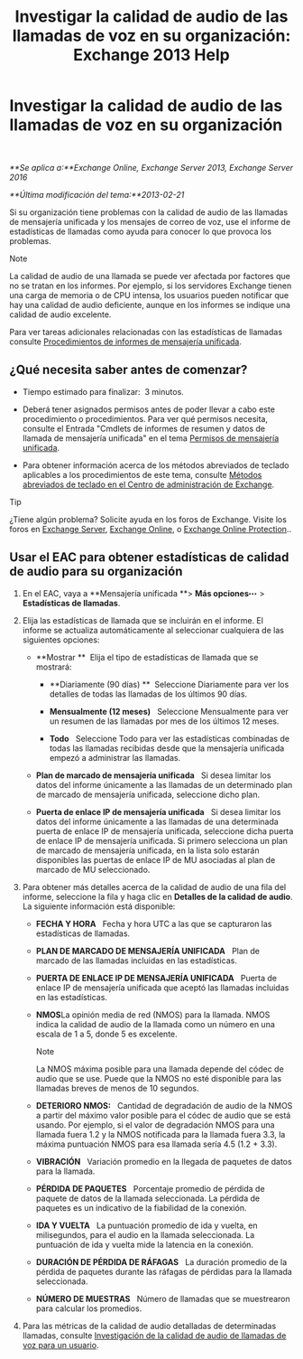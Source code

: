 ﻿---
title: 'Investigar la calidad de audio de las llamadas de voz en su organización: Exchange 2013 Help'
TOCTitle: Investigar la calidad de audio de las llamadas de voz en su organización
ms:assetid: 8a87694b-1678-4a01-859f-5ad3b2c73db5
ms:mtpsurl: https://technet.microsoft.com/es-es/library/JJ659069(v=EXCHG.150)
ms:contentKeyID: 50556850
ms.date: 05/22/2018
mtps_version: v=EXCHG.150
ms.translationtype: MT
---

# Investigar la calidad de audio de las llamadas de voz en su organización

 

_**Se aplica a:**Exchange Online, Exchange Server 2013, Exchange Server 2016_

_**Última modificación del tema:**2013-02-21_

Si su organización tiene problemas con la calidad de audio de las llamadas de mensajería unificada y los mensajes de correo de voz, use el informe de estadísticas de llamadas como ayuda para conocer lo que provoca los problemas.


> [!NOTE]
> La calidad de audio de una llamada se puede ver afectada por factores que no se tratan en los informes. Por ejemplo, si los servidores Exchange tienen una carga de memoria o de CPU intensa, los usuarios pueden notificar que hay una calidad de audio deficiente, aunque en los informes se indique una calidad de audio excelente.



Para ver tareas adicionales relacionadas con las estadísticas de llamadas consulte [Procedimientos de informes de mensajería unificada](um-reports-procedures-exchange-2013-help.md).

## ¿Qué necesita saber antes de comenzar?

  - Tiempo estimado para finalizar:  3 minutos.

  - Deberá tener asignados permisos antes de poder llevar a cabo este procedimiento o procedimientos. Para ver qué permisos necesita, consulte el Entrada "Cmdlets de informes de resumen y datos de llamada de mensajería unificada" en el tema [Permisos de mensajería unificada](unified-messaging-permissions-exchange-2013-help.md).

  - Para obtener información acerca de los métodos abreviados de teclado aplicables a los procedimientos de este tema, consulte [Métodos abreviados de teclado en el Centro de administración de Exchange](keyboard-shortcuts-in-the-exchange-admin-center-exchange-online-protection-help.md).


> [!TIP]
> ¿Tiene algún problema? Solicite ayuda en los foros de Exchange. Visite los foros en <A href="https://go.microsoft.com/fwlink/p/?linkid=60612">Exchange Server</A>, <A href="https://go.microsoft.com/fwlink/p/?linkid=267542">Exchange Online</A>, o <A href="https://go.microsoft.com/fwlink/p/?linkid=285351">Exchange Online Protection</A>..



## Usar el EAC para obtener estadísticas de calidad de audio para su organización

1.  En el EAC, vaya a **Mensajería unificada **\> **Más opciones**![Icono Más opciones](images/JJ150550.5381819e-3b21-4873-8714-e9b956290b28(EXCHG.150).gif "Icono Más opciones") \> **Estadísticas de llamadas**.

2.  Elija las estadísticas de llamada que se incluirán en el informe. El informe se actualiza automáticamente al seleccionar cualquiera de las siguientes opciones:
    
      - **Mostrar **  Elija el tipo de estadísticas de llamada que se mostrará:
        
          - **Diariamente (90 días) **  Seleccione Diariamente para ver los detalles de todas las llamadas de los últimos 90 días.
        
          - **Mensualmente (12 meses)**   Seleccione Mensualmente para ver un resumen de las llamadas por mes de los últimos 12 meses.
        
          - **Todo**   Seleccione Todo para ver las estadísticas combinadas de todas las llamadas recibidas desde que la mensajería unificada empezó a administrar las llamadas.
    
      - **Plan de marcado de mensajería unificada**   Si desea limitar los datos del informe únicamente a las llamadas de un determinado plan de marcado de mensajería unificada, seleccione dicho plan.
    
      - **Puerta de enlace IP de mensajería unificada**   Si desea limitar los datos del informe únicamente a las llamadas de una determinada puerta de enlace IP de mensajería unificada, seleccione dicha puerta de enlace IP de mensajería unificada. Si primero selecciona un plan de marcado de mensajería unificada, en la lista solo estarán disponibles las puertas de enlace IP de MU asociadas al plan de marcado de MU seleccionado.

3.  Para obtener más detalles acerca de la calidad de audio de una fila del informe, seleccione la fila y haga clic en **Detalles de la calidad de audio**. La siguiente información está disponible:
    
      - **FECHA Y HORA**   Fecha y hora UTC a las que se capturaron las estadísticas de llamadas.
    
      - **PLAN DE MARCADO DE MENSAJERÍA UNIFICADA**   Plan de marcado de las llamadas incluidas en las estadísticas.
    
      - **PUERTA DE ENLACE IP DE MENSAJERÍA UNIFICADA**   Puerta de enlace IP de mensajería unificada que aceptó las llamadas incluidas en las estadísticas.
    
      - **NMOS**La opinión media de red (NMOS) para la llamada. NMOS indica la calidad de audio de la llamada como un número en una escala de 1 a 5, donde 5 es excelente.
        

        > [!NOTE]
        > La NMOS máxima posible para una llamada depende del códec de audio que se use. Puede que la NMOS no esté disponible para las llamadas breves de menos de 10&nbsp;segundos.

    
      - **DETERIORO NMOS:**   Cantidad de degradación de audio de la NMOS a partir del máximo valor posible para el códec de audio que se está usando. Por ejemplo, si el valor de degradación NMOS para una llamada fuera 1.2 y la NMOS notificada para la llamada fuera 3.3, la máxima puntuación NMOS para esa llamada sería 4.5 (1.2 + 3.3).
    
      - **VIBRACIÓN**   Variación promedio en la llegada de paquetes de datos para la llamada.
    
      - **PÉRDIDA DE PAQUETES**   Porcentaje promedio de pérdida de paquete de datos de la llamada seleccionada. La pérdida de paquetes es un indicativo de la fiabilidad de la conexión.
    
      - **IDA Y VUELTA**   La puntuación promedio de ida y vuelta, en milisegundos, para el audio en la llamada seleccionada. La puntuación de ida y vuelta mide la latencia en la conexión.
    
      - **DURACIÓN DE PÉRDIDA DE RÁFAGAS**   La duración promedio de la pérdida de paquetes durante las ráfagas de pérdidas para la llamada seleccionada.
    
      - **NÚMERO DE MUESTRAS**   Número de llamadas que se muestrearon para calcular los promedios.

4.  Para las métricas de la calidad de audio detalladas de determinadas llamadas, consulte [Investigación de la calidad de audio de llamadas de voz para un usuario](investigate-the-audio-quality-of-voice-calls-for-a-user-exchange-2013-help.md).


